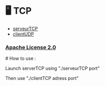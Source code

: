 # 🖥️ TCP
* [serveurTCP](https://github.com/Dizuyte/TCP/blob/main/serveurTCP.c)
* [clientUDP](https://github.com/Dizuyte/TCP/blob/main/clientTCP.c)
  
### [Apache License 2.0](https://github.com/Dizuyte/TCP/blob/main/LICENSE)


# How to use :

Launch serverTCP using "./serveurTCP port"

Then use "./clientTCP adress port"
